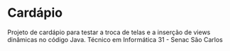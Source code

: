 # Cardápio

Projeto de cardápio para testar a troca de telas e a inserção de views dinâmicas no código Java. 
Técnico em Informática 31 - Senac São Carlos
